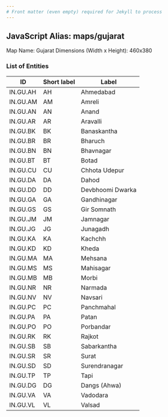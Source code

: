 ```yaml
---
# Front matter (even empty) required for Jekyll to process
---
```


## JavaScript Alias: maps/gujarat

Map Name: Gujarat
Dimensions (Width x Height): 460x380







### List of Entities

ID | Short label | Label
---|---|---|
IN.GU.AH|AH|Ahmedabad
IN.GU.AM|AM|Amreli
IN.GU.AN|AN|Anand
IN.GU.AR|AR|Aravalli
IN.GU.BK|BK|Banaskantha
IN.GU.BR|BR|Bharuch
IN.GU.BN|BN|Bhavnagar
IN.GU.BT|BT|Botad
IN.GU.CU|CU|Chhota Udepur
IN.GU.DA|DA|Dahod
IN.GU.DD|DD|Devbhoomi Dwarka
IN.GU.GA|GA|Gandhinagar
IN.GU.GS|GS|Gir Somnath
IN.GU.JM|JM|Jamnagar
IN.GU.JG|JG|Junagadh
IN.GU.KA|KA|Kachchh
IN.GU.KD|KD|Kheda
IN.GU.MA|MA|Mehsana
IN.GU.MS|MS|Mahisagar
IN.GU.MB|MB|Morbi
IN.GU.NR|NR|Narmada
IN.GU.NV|NV|Navsari
IN.GU.PC|PC|Panchmahal
IN.GU.PA|PA|Patan
IN.GU.PO|PO|Porbandar
IN.GU.RK|RK|Rajkot
IN.GU.SB|SB|Sabarkantha
IN.GU.SR|SR|Surat
IN.GU.SD|SD|Surendranagar
IN.GU.TP|TP|Tapi
IN.GU.DG|DG|Dangs (Ahwa)
IN.GU.VA|VA|Vadodara
IN.GU.VL|VL|Valsad